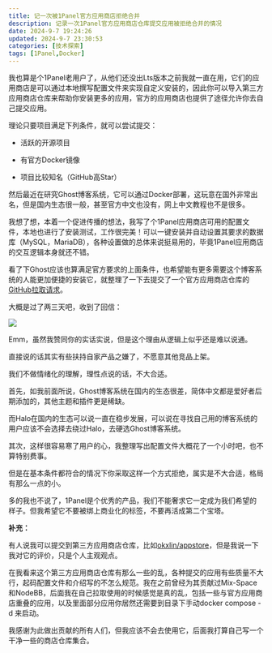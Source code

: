 ```yaml
---
title: 记一次被1Panel官方应用商店拒绝合并
description: 记录一次1Panel官方应用商店仓库提交应用被拒绝合并的情况
date: 2024-9-7 19:24:26
updated: 2024-9-7 23:30:53
categories: [技术探索]
tags: [1Panel,Docker]
---
```


我也算是个1Panel老用户了，从他们还没出Lts版本之前我就一直在用，它们的应用商店是可以通过本地撰写配置文件来实现自定义安装的，因此你可以导入第三方应用商店仓库来帮助你安装更多的应用，官方的应用商店也提供了途径允许你去自己提交应用。

理论只要项目满足下列条件，就可以尝试提交：

- 活跃的开源项目

- 有官方Docker镜像

- 项目比较知名（GitHub高Star）

然后最近在研究Ghost博客系统，它可以通过Docker部署，这玩意在国外非常出名，但是国内生态很一般，甚至官方中文也没有，网上中文教程也不是很多。

我想了想，本着一个促进传播的想法，我写了个1Panel应用商店可用的配置文件，本地也进行了安装测试，工作很完美！可以一键安装并自动设置其要求的数据库（MySQL，MariaDB），各种设置做的总体来说挺易用的，毕竟1Panel应用商店的交互逻辑本身就还不错。

看了下Ghost应该也算满足官方要求的上面条件，也希望能有更多需要这个博客系统的人能更加便捷的安装它，就整理了一下去提交了一个官方应用商店仓库的[GitHub拉取请求](https://github.com/1Panel-dev/appstore/pull/2125)。

大概是过了两三天吧，收到了回信：

![](https://r2-file.101045700.xyz/2024/image_editor_output_image2047887735-17266569364718465991064078587678.webp)

Emm，虽然我赞同你的实话实说，但是这个理由从逻辑上似乎还是难以说通。

直接说的话其实有些扶持自家产品之嫌了，不愿意其他竞品上架。

我们不做情绪化的理解，理性点说的话，不大合适。

首先，如我前面所说，Ghost博客系统在国内的生态很差，简体中文都是爱好者后期添加的，其他主题和插件更是稀缺。

而Halo在国内的生态可以说一直在稳步发展，可以说在寻找自己用的博客系统的用户应该不会选择去绕过Halo，去硬选Ghost博客系统。

其次，这样很容易寒了用户的心，我整理写出配置文件大概花了一个小时吧，也不算特别费事。

但是在基本条件都符合的情况下你采取这样一个方式拒绝，属实是不大合适，格局有那么一点的小。

多的我也不说了，1Panel是个优秀的产品，我们不能奢求它一定成为我们希望的样子。但我希望它不要被绑上商业化的标签，不要再活成第二个宝塔。

**补充：**

有人说我可以提交到第三方应用商店仓库，比如[okxlin/appstore](https://github.com/okxlin/appstore)，但是我说一下我对它的评价，只是个人主观观点。

在我看来这个第三方应用商店仓库有那么一些的乱，各种提交的应用有些质量不大行，起码配置文件和介绍写的不怎么规范。我在之前曾经为其贡献过Mix-Space和NodeBB，后面我在自己拉取使用的时候感觉是真的乱，包括一些与官方应用商店重叠的应用，以及里面部分应用你居然还需要到目录下手动docker compose -d 来启动。

我感谢为此做出贡献的所有人们，但我应该不会去使用它，后面我打算自己写一个干净一些的商店仓库集合。
